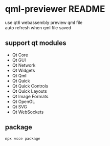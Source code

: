 # qml-previewer README

use qt6 webassembly preview qml file\
auto refresh when qml file saved

## support qt modules
* Qt Core
* Qt GUI
* Qt Network
* Qt Widgets
* Qt Qml
* Qt Quick
* Qt Quick Controls
* Qt Quick Layouts
* Qt Image Formats
* Qt OpenGL
* Qt SVG
* Qt WebSockets

## package

```
npx vsce package